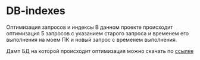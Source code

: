 # DB-indexes
Оптимизация запросов и индексы
В данном проекте происходит оптимизация 5 запросов с указанием старого запроса и временем его выполнения на моем ПК
и новый запрос с временем выполнения. 

Дамп БД на которой происходит оптимизация можно скачать по [ссылке](https://disk.yandex.ru/d/Ml1LqG5QUrOX7Q)
